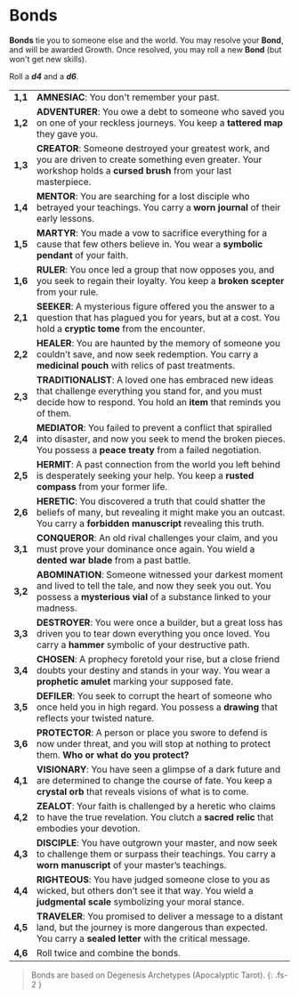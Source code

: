 # Bonds

**Bonds** tie you to someone else and the world.
You may resolve your **Bond**, and will be awarded Growth.
Once resolved, you may roll a new **Bond** (but won't get new skills).

Roll a ***d4*** and a ***d6***.

|         |                                                                                                                                                                                        |
| ------- | -------------------------------------------------------------------------------------------------------------------------------------------------------------------------------------- |
| **1,1** | **AMNESIAC**: You don't remember your past.                                                                                                                                            |
| **1,2** | **ADVENTURER**: You owe a debt to someone who saved you on one of your reckless journeys. You keep a **tattered map** they gave you.                                                   |
| **1,3** | **CREATOR**: Someone destroyed your greatest work, and you are driven to create something even greater. Your workshop holds a **cursed brush** from your last masterpiece.             |
| **1,4** | **MENTOR**: You are searching for a lost disciple who betrayed your teachings. You carry a **worn journal** of their early lessons.                                                    |
| **1,5** | **MARTYR**: You made a vow to sacrifice everything for a cause that few others believe in. You wear a **symbolic pendant** of your faith.                                              |
| **1,6** | **RULER**: You once led a group that now opposes you, and you seek to regain their loyalty. You keep a **broken scepter** from your rule.                                              |
| **2,1** | **SEEKER**: A mysterious figure offered you the answer to a question that has plagued you for years, but at a cost. You hold a **cryptic tome** from the encounter.                    |
| **2,2** | **HEALER**: You are haunted by the memory of someone you couldn’t save, and now seek redemption. You carry a **medicinal pouch** with relics of past treatments.                       |
| **2,3** | **TRADITIONALIST**: A loved one has embraced new ideas that challenge everything you stand for, and you must decide how to respond. You hold an **item** that reminds you of them.     |
| **2,4** | **MEDIATOR**: You failed to prevent a conflict that spiralled into disaster, and now you seek to mend the broken pieces. You possess a **peace treaty** from a failed negotiation.     |
| **2,5** | **HERMIT**: A past connection from the world you left behind is desperately seeking your help. You keep a **rusted compass** from your former life.                                    |
| **2,6** | **HERETIC**: You discovered a truth that could shatter the beliefs of many, but revealing it might make you an outcast. You carry a **forbidden manuscript** revealing this truth.     |
| **3,1** | **CONQUEROR**: An old rival challenges your claim, and you must prove your dominance once again. You wield a **dented war blade** from a past battle.                                  |
| **3,2** | **ABOMINATION**: Someone witnessed your darkest moment and lived to tell the tale, and now they seek you out. You possess a **mysterious vial** of a substance linked to your madness. |
| **3,3** | **DESTROYER**: You were once a builder, but a great loss has driven you to tear down everything you once loved. You carry a **hammer** symbolic of your destructive path.              |
| **3,4** | **CHOSEN**: A prophecy foretold your rise, but a close friend doubts your destiny and stands in your way. You wear a **prophetic amulet** marking your supposed fate.                  |
| **3,5** | **DEFILER**: You seek to corrupt the heart of someone who once held you in high regard. You possess a **drawing** that reflects your twisted nature.                                   |
| **3,6** | **PROTECTOR**: A person or place you swore to defend is now under threat, and you will stop at nothing to protect them. **Who or what do you protect?**                                |
| **4,1** | **VISIONARY**: You have seen a glimpse of a dark future and are determined to change the course of fate. You keep a **crystal orb** that reveals visions of what is to come.           |
| **4,2** | **ZEALOT**: Your faith is challenged by a heretic who claims to have the true revelation. You clutch a **sacred relic** that embodies your devotion.                                   |
| **4,3** | **DISCIPLE**: You have outgrown your master, and now seek to challenge them or surpass their teachings. You carry a **worn manuscript** of your master’s teachings.                    |
| **4,4** | **RIGHTEOUS**: You have judged someone close to you as wicked, but others don’t see it that way. You wield a **judgmental scale** symbolizing your moral stance.                       |
| **4,5** | **TRAVELER**: You promised to deliver a message to a distant land, but the journey is more dangerous than expected. You carry a **sealed letter** with the critical message.           |
| **4,6** | Roll twice and combine the bonds.                                                                                                                                                      |

> Bonds are based on Degenesis Archetypes (Apocalyptic Tarot).
{: .fs-2 }
